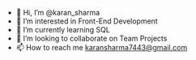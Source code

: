 - 👋 Hi, I’m @karan_sharma
- 👀 I’m interested in Front-End Development
- 🌱 I’m currently learning SQL
- 💞️ I’m looking to collaborate on Team Projects
- 📫 How to reach me karansharma7443@gmail.com

<!---
karan1713/karan1713 is a ✨ special ✨ repository because its `README.md` (this file) appears on your GitHub profile.
You can click the Preview link to take a look at your changes.
--->
